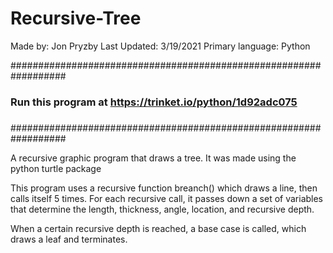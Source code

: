 # Recursive-Tree

Made by: Jon Pryzby
Last Updated: 3/19/2021
Primary language: Python

##################################################################
###                                                            ###
###  Run this program at https://trinket.io/python/1d92adc075  ###
###                                                            ###
##################################################################

A recursive graphic program that draws a tree. It was made using the python turtle package

This program uses a recursive function breanch() which draws a line, then calls itself 5 times. For each recursive call, it passes down a set of variables that determine the length, thickness, angle, location, and recursive depth. 

When a certain recursive depth is reached, a base case is called, which draws a leaf and terminates.

